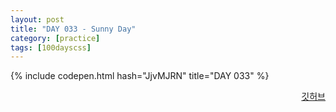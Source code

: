 ```yaml
---
layout: post
title: "DAY 033 - Sunny Day"
category: [practice]
tags: [100dayscss]
---
```


{% include codepen.html hash="JjvMJRN" title="DAY 033" %}

<p align="right">
  <a href="https://github.com/mnmn092631/100daysCSS/tree/main/DAY%20033%20-%20Sunny%20Day" title="깃허브">깃허브</a>
</p>

